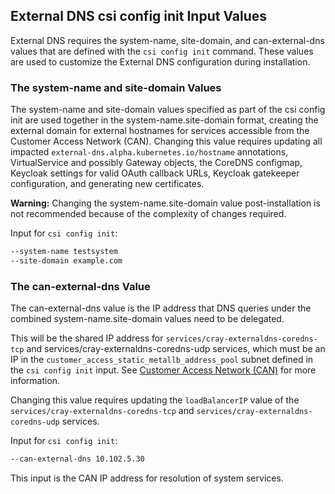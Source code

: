 ## External DNS csi config init Input Values

External DNS requires the system-name, site-domain, and can-external-dns values that are defined with the `csi config init` command. These values are used to customize the External DNS configuration during installation.

### The system-name and site-domain Values

The system-name and site-domain values specified as part of the csi config init are used together in the system-name.site-domain format, creating the external domain for external hostnames for services accessible from the Customer Access Network \(CAN\). Changing this value requires updating all impacted `external-dns.alpha.kubernetes.io/hostname` annotations, VirtualService and possibly Gateway objects, the CoreDNS configmap, Keycloak settings for valid OAuth callback URLs, Keycloak gatekeeper configuration, and generating new certificates.

**Warning:** Changing the system-name.site-domain value post-installation is not recommended because of the complexity of changes required.

Input for `csi config init`:

```bash
--system-name testsystem
--site-domain example.com
```

### The can-external-dns Value

The can-external-dns value is the IP address that DNS queries under the combined system-name.site-domain values need to be delegated.

This will be the shared IP address for `services/cray-externaldns-coredns-tcp` and services/cray-externaldns-coredns-udp services, which must be an IP in the `customer_access_static_metallb_address_pool` subnet defined in the `csi config init` input. See [Customer Access Network \(CAN\)](../customer_access_network/Customer_Access_Network_CAN.md) for more information.

Changing this value requires updating the `loadBalancerIP` value of the `services/cray-externaldns-coredns-tcp` and `services/cray-externaldns-coredns-udp` services.

Input for `csi config init`:

```bash
--can-external-dns 10.102.5.30
```

This input is the CAN IP address for resolution of system services.


